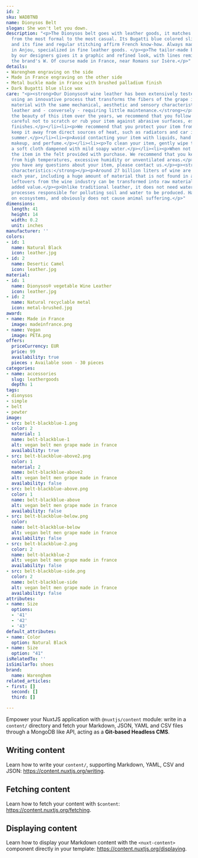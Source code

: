 ```yaml
---
id: 2
sku: WADBTNB
name: Dionysos Belt
slogan: She won't let you down.
description: "<p>The Dionysos belt goes with leather goods, it matches all your outfits,
  from the most formal to the most casual. Its Bugatti blue colored sliced ​​waxes
  and its fine and regular stitching affirm French know-how. Always made in our workshop
  in Anjou, specialized in fine leather goods. </p><p>The tailor-made buckle imagined
  by our designers gives it a graphic and refined look, with lines reminiscent of
  the brand's W. Of course made in France, near Romans sur Isère.</p>"
details:
- Warenghem engraving on the side
- Made in France engraving on the other side
- Metal buckle made in France with brushed palladium finish
- Dark Bugatti blue slice wax
care: "<p><strong>Our Dionysos® wine leather has been extensively tested. Produced
  using an innovative process that transforms the fibers of the grape into an ecological
  material with the same mechanical, aesthetic and sensory characteristics as traditional
  leather and - conversely - requiring little maintenance.</strong></p><p>But to preserve
  the beauty of this item over the years, we recommend that you follow these tips:</p><ul><li><p>Be
  careful not to scratch or rub your item against abrasive surfaces, especially leather
  finishes.</p></li><li><p>We recommend that you protect your item from moisture and
  keep it away from direct sources of heat, such as radiators and car interiors in
  summer.</p></li><li><p>Avoid contacting your item with liquids, hand cream and sanitizer,
  makeup, and perfume.</p></li><li><p>To clean your item, gently wipe the canvas with
  a soft cloth dampened with mild soapy water.</p></li><li><p>When not in use, store
  the item in the felt provided with purchase. We recommend that you keep it away
  from high temperatures, excessive humidity or unventilated areas.</p></li></ul><p>If
  you have any questions about your item, please contact us.</p><p><strong>Ecological
  characteristics:</strong></p><p>Around 27 billion liters of wine are produced worldwide
  each year, including a huge amount of material that is not found in a bottle. These
  leftovers from the wine industry can be transformed into raw material with high
  added value.</p><p>Unlike traditional leather, it does not need water or toxic tanning
  processes responsible for polluting soil and water to be produced. Has no impact
  on ecosystems, and obviously does not cause animal suffering.</p>"
dimensions:
  length: 41
  height: 14
  width: 0.2
  unit: inches
manufacturer: ''
colors:
- id: 1
  name: Natural Black
  icon: leather.jpg
- id: 2
  name: Desertic Camel
  icon: leather.jpg
material:
- id: 1
  name: Dionysos® vegetable Wine Leather
  icon: leather.jpg
- id: 2
  name: Natural recyclable metal
  icon: metal-brushed.jpg
award:
- name: Made in France
  image: madeinfrance.png
- name: Vegan
  image: PETA.png
offers:
  priceCurrency: EUR
  price: 99
  availability: true
  pieces : Available soon - 30 pieces
categories:
- name: accessories
  slug: leathergoods
  depth: 1
tags:
- dionysos
- simple
- belt
- pewter
image:
- src: belt-blackblue-1.png
  color: 2
  material: 1
  name: belt-blackblue-1
  alt: vegan belt men grape made in france
  availability: true
- src: belt-blackblue-above2.png
  color: 1
  material: 2
  name: belt-blackblue-above2
  alt: vegan belt men grape made in france
  availability: false
- src: belt-blackblue-above.png
  color: 1
  name: belt-blackblue-above
  alt: vegan belt men grape made in france
  availability: false
- src: belt-blackblue-below.png
  color: 
  name: belt-blackblue-below
  alt: vegan belt men grape made in france
  availability: false
- src: belt-blackblue-2.png
  color: 2
  name: belt-blackblue-2
  alt: vegan belt men grape made in france
  availability: false
- src: belt-blackblue-side.png
  color: 2
  name: belt-blackblue-side
  alt: vegan belt men grape made in france
  availability: false
attributes:
- name: Size
  options:
  - '41'
  - '42'
  - '43'
default_attributes:
- name: Color
  option: Natural Black
- name: Size
  option: "41"
isRelatedTo: ''
isSimilarTo: shoes
brand:
  name: Warenghem
related_articles:
- first: []
  second: []
  third: []

---
```

Empower your NuxtJS application with `@nuxtjs/content` module: write in a `content/` directory and fetch your Markdown, JSON, YAML and CSV files through a MongoDB like API, acting as a **Git-based Headless CMS**.

## Writing content

Learn how to write your `content/`, supporting Markdown, YAML, CSV and JSON: https://content.nuxtjs.org/writing.

## Fetching content

Learn how to fetch your content with `$content`: https://content.nuxtjs.org/fetching.

## Displaying content

Learn how to display your Markdown content with the `<nuxt-content>` component directly in your template: https://content.nuxtjs.org/displaying.